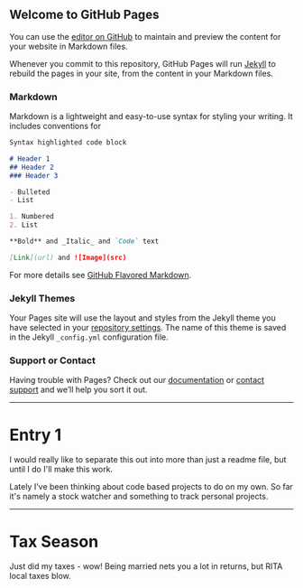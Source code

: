 ## Welcome to GitHub Pages

You can use the [editor on GitHub](https://github.com/mattamabeli/mattamabeli.github.io/edit/master/README.md) to maintain and preview the content for your website in Markdown files.

Whenever you commit to this repository, GitHub Pages will run [Jekyll](https://jekyllrb.com/) to rebuild the pages in your site, from the content in your Markdown files.

### Markdown

Markdown is a lightweight and easy-to-use syntax for styling your writing. It includes conventions for

```markdown
Syntax highlighted code block

# Header 1
## Header 2
### Header 3

- Bulleted
- List

1. Numbered
2. List

**Bold** and _Italic_ and `Code` text

[Link](url) and ![Image](src)
```

For more details see [GitHub Flavored Markdown](https://guides.github.com/features/mastering-markdown/).

### Jekyll Themes

Your Pages site will use the layout and styles from the Jekyll theme you have selected in your [repository settings](https://github.com/mattamabeli/mattamabeli.github.io/settings). The name of this theme is saved in the Jekyll `_config.yml` configuration file.

### Support or Contact

Having trouble with Pages? Check out our [documentation](https://help.github.com/categories/github-pages-basics/) or [contact support](https://github.com/contact) and we’ll help you sort it out.


--------------

# Entry 1

I would really like to separate this out into more than just a readme file, but until I do I'll make this work.

Lately I've been thinking about code based projects to do on my own. So far it's namely a stock watcher and something to track personal projects.

--------------

# Tax Season

Just did my taxes - wow! Being married nets you a lot in returns, but RITA local taxes blow.
